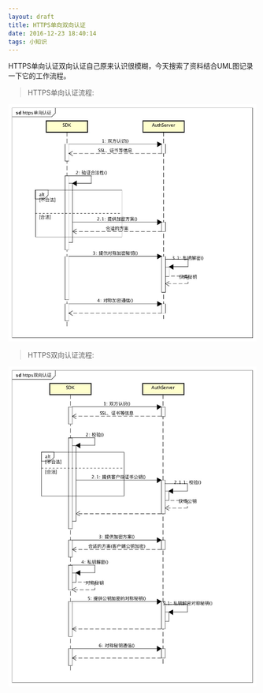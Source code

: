 ```yaml
---
layout: draft
title: HTTPS单向双向认证
date: 2016-12-23 18:40:14
tags: 小知识
---
```

HTTPS单向认证双向认证自己原来认识很模糊，今天搜索了资料结合UML图记录一下它的工作流程。
<!--more-->
>HTTPS单向认证流程:

![header](HTTPS单向双向认证/single.png)

>HTTPS双向认证流程:

![header](HTTPS单向双向认证/double.png)